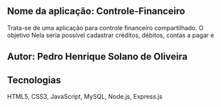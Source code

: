## Nome da aplicação: Controle-Financeiro 

Trata-se de uma aplicação para controle financeiro compartilhado. O objetivo Nela seria possível cadastrar créditos, débitos, contas a pagar e 

## Autor: Pedro Henrique Solano de Oliveira

## Tecnologias
HTML5, CSS3, JavaScript, MySQL, Node.js, Express.js
